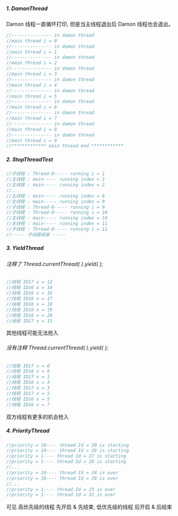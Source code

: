 
##### 1. DamonThread

Damon 线程一直循环打印, 但是当主线程退出后 Damon 线程也会退出。

```java
//--------------- in damon thread
//main thread i = 0
//--------------- in damon thread
//main thread i = 1
//--------------- in damon thread
//main thread i = 2
//--------------- in damon thread
//main thread i = 3
//--------------- in damon thread
//main thread i = 4
//--------------- in damon thread
//main thread i = 5
//--------------- in damon thread
//main thread i = 6
//--------------- in damon thread
//main thread i = 7
//--------------- in damon thread
//main thread i = 8
//--------------- in damon thread
//main thread i = 9
//************* main thread end ************
```

##### 2. StopThreadTest

```java
//子线程 : Thread-0----- running i = 1
//主线程 : main----- running index = 1
//主线程 : main----- running index = 2
//...
//主线程 : main----- running index = 8
//主线程 : main----- running index = 9
//子线程 : Thread-0----- running i = 9
//子线程 : Thread-0----- running i = 10
//主线程 : main----- running index = 10
//主线程 : main----- running index = 11
//子线程 : Thread-0----- running i = 11
//----- 子线程结束 -----
```

##### 3. YieldThread

###### 注释了 Thread.currentThread( ).yield( );

```java
//线程 ID17 x = 12
//线程 ID16 x = 14
//线程 ID16 x = 16
//线程 ID16 x = 17
//线程 ID16 x = 18
//线程 ID16 x = 19
//线程 ID16 x = 20
//线程 ID17 x = 15
```

其他线程可能无法抢入

###### 没有注释 Thread.currentThread( ).yield( );

```java
//线程 ID17 x = 0
//线程 ID16 x = 0
//线程 ID17 x = 1
//线程 ID16 x = 3
//线程 ID17 x = 3
//线程 ID17 x = 5
//线程 ID16 x = 5
//线程 ID16 x = 7
```

双方线程有更多的机会抢入

##### 4. PriorityThread

```java
//priority = 10---- thread Id = 30 is starting
//priority = 10---- thread Id = 26 is starting
//priority = 1---- thread Id = 27 is starting
//priority = 1---- thread Id = 29 is starting
//...
//priority = 10---- thread Id = 24 is over
//priority = 10---- thread Id = 20 is over
//...
//priority = 1---- thread Id = 23 is over
//priority = 1---- thread Id = 31 is over
```

可见 高优先级的线程 先开启 & 先结束, 低优先级的线程 后开启 & 后结束
